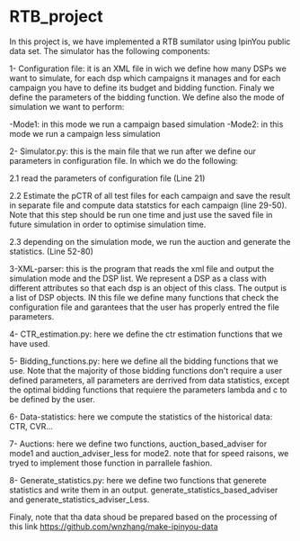 # RTB_project
In this project is, we have implemented a RTB sumilator using IpinYou public data set. The simulator has the following components:


1- Configuration file: it is an XML file in wich we define how many DSPs we want to simulate, for each dsp which campaigns it manages and for each campaign you have to define its budget and bidding function. Finaly we define the parameters of the bidding function. We define also the mode of simulation we want to perform:

  -Mode1: in this mode we run a campaign based simulation 
  -Mode2: in this mode we run a campaign less simulation
  
2- Simulator.py: this is the main file that we run after we define our parameters in configuration file. In which we do the following: 
    
   2.1 read the parameters of configuration file (Line 21)
    
   2.2 Estimate the pCTR of all test files for each campaign and save the result in separate file and compute data statstics for each campaign (line 29-50). Note that this step should be run one time and just use the saved file in future simulation in order to optimise simulation time. 
   
   2.3 depending on the simulation mode, we run the auction and generate the statistics. (Line 52-80)
    
3-XML-parser: this is the program that reads the xml file and output the simulation mode and the DSP list. We represent a DSP as a class with different attributes so that each dsp is an object of this class. The output is a list of DSP objects. IN this file we define many functions that check the configuration file and garantees that the user has properly entred the file parameters.

4- CTR_estimation.py: here we define the ctr estimation functions that we have used. 

5- Bidding_functions.py: here we define all the bidding functions that we use. Note that the majority of those bidding functions don't require a user defined parameters, all parameters are derrived from data statistics, except the optimal bidding functions that requiere the parameters lambda and c to be defined by the user. 

6- Data-statistics: here we compute the statistics of the historical data: CTR, CVR...

7- Auctions: here we define two functions, auction_based_adviser for mode1 and  auction_adviser_less for mode2. note that for speed raisons, we  tryed to implement those function in parrallele fashion. 

8- Generate_statistics.py: here we define two functions that generete statistics and write them in an output. generate_statistics_based_adviser and generate_statistics_adviser_Less. 

Finaly, note that tha data shoud be prepared based on the processing of this link https://github.com/wnzhang/make-ipinyou-data
